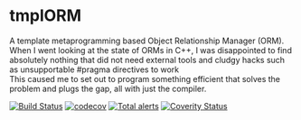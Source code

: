 # tmplORM

A template metaprogramming based Object Relationship Manager (ORM).  
When I went looking at the state of ORMs in C++, I was disappointed to find absolutely nothing that did not need external tools and cludgy hacks such as unsupportable #pragma directives to work  
This caused me to set out to program something efficient that solves the problem and plugs the gap, all with just the compiler.

[![Build Status](https://travis-ci.org/DX-MON/tmplORM.svg?branch=master)](https://travis-ci.org/DX-MON/tmplORM)
[![codecov](https://codecov.io/gh/DX-MON/tmplORM/branch/master/graph/badge.svg)](https://codecov.io/gh/DX-MON/tmplORM)
[![Total alerts](https://img.shields.io/lgtm/alerts/g/DX-MON/tmplORM.svg?logo=lgtm&logoWidth=18)](https://lgtm.com/projects/g/DX-MON/tmplORM/alerts/)
[![Coverity Status](https://scan.coverity.com/projects/20296/badge.svg)](https://scan.coverity.com/projects/dx-mon-tmplorm)

